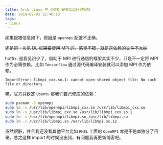 ```yaml
---
title: Arch Linux 中 CNTK 安装后运行时报错
date: 2018-02-01 21:46:13
tags:
- Linux
---
```


如果报错信息如下，原因是 `openmpi` 配置不正确。

~~还是第一次见 DL 框架要使用 MPI 的，感觉不错，就是这依赖的文件不太妙~~

hotfix: 是我见识少了，借助于 MPI 进行通信的框架其实不少，只是不一定将 MPI 作为必需依赖。比如 `Tensorflow` 通过源代码编译安装就可以添加 MPI 作为依赖。

```
ImportError: libmpi_cxx.so.1: cannot open shared object file: No such file or directory
```

嘛，官方只钦定 `Ubuntu` 那我们自己修库的依赖：

```sh
sudo pacman -S openmpi
sudo ln -s /usr/lib/openmpi/libmpi_cxx.so /usr/lib/libmpi_cxx.so
sudo ln -s /usr/lib/libmpi_cxx.so /usr/lib/libmpi_cxx.so.1
sudo ln -s /usr/lib/openmpi/libmpi.so /usr/lib/libmpi.so
sudo ln -s /usr/lib/libmpi.so /usr/lib/libmpi.so.12
```

虽然很脏，并且我还没看其他平台比如 `RHEL` 上面的 `OpenMPI` 库是不是单独分了目录。总之这样 import 的时候没出错，有问题我再更新博客吧。